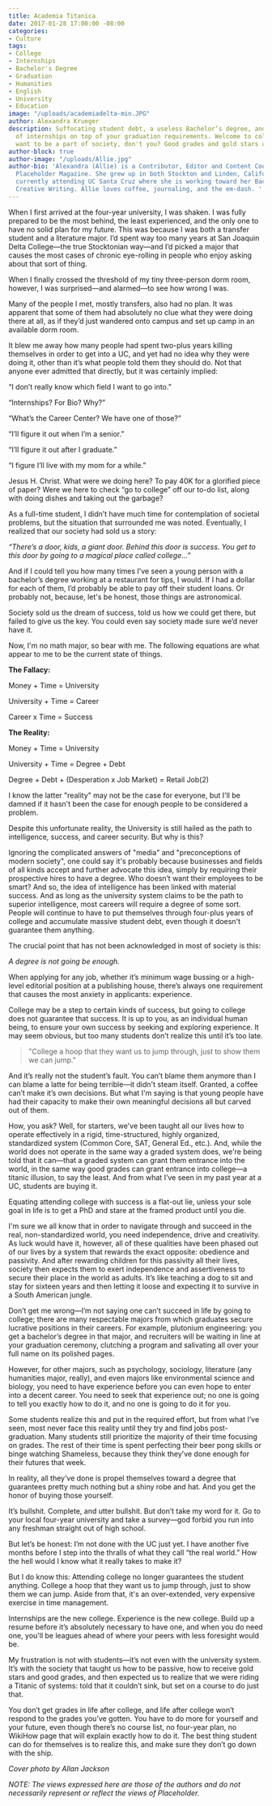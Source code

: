 ```yaml
---
title: Academia Titanica
date: 2017-01-28 17:00:00 -08:00
categories:
- Culture
tags:
- College
- Internships
- Bachelor's Degree
- Graduation
- Humanities
- English
- University
- Education
image: "/uploads/academiadelta-min.JPG"
author: Alexandra Krueger
description: Suffocating student debt, a useless Bachelor’s degree, and the necessity
  of internships on top of your graduation requirements. Welcome to college. You do
  want to be a part of society, don't you? Good grades and gold stars are a must.
author-block: true
author-image: "/uploads/Allie.jpg"
author-bio: 'Alexandra (Allie) is a Contributor, Editor and Content Coordinator for
  Placeholder Magazine. She grew up in both Stockton and Linden, California, and is
  currently attending UC Santa Cruz where she is working toward her Bachelor''s in
  Creative Writing. Allie loves coffee, journaling, and the em-dash. '
---
```


When I first arrived at the four-year university, I was shaken. I was fully prepared to be the most behind, the least experienced, and the only one to have no solid plan for my future. This was because I was both a transfer student and a literature major. I’d spent way too many years at San Joaquin Delta College—the true Stocktonian way—and I’d picked a major that causes the most cases of chronic eye-rolling in people who enjoy asking about that sort of thing.

When I finally crossed the threshold of my tiny three-person dorm room, however, I was surprised—and alarmed—to see how wrong I was.

Many of the people I met, mostly transfers, also had no plan. It was apparent that some of them had absolutely no clue what they were doing there at all, as if they’d just wandered onto campus and set up camp in an available dorm room.

It blew me away how many people had spent two-plus years killing themselves in order to get into a UC, and yet had no idea why they were doing it, other than it’s what people told them they should do. Not that anyone ever admitted that directly, but it was certainly implied:

“I don’t really know which field I want to go into.”

“Internships? For Bio? Why?”

“What’s the Career Center? We have one of those?”

“I’ll figure it out when I’m a senior.”

“I’ll figure it out after I graduate.”

“I figure I’ll live with my mom for a while.”

Jesus H. Christ. What were we doing here? To pay 40K for a glorified piece of paper? Were we here to check “go to college” off our to-do list, along with doing dishes and taking out the garbage?

As a full-time student, I didn’t have much time for contemplation of societal problems, but the situation that surrounded me was noted. Eventually, I realized that our society had sold us a story:

*“There’s a door, kids, a giant door. Behind this door is success. You get to this door by going to a magical place called college…”*

And if I could tell you how many times I’ve seen a young person with a bachelor’s  degree working at a restaurant for tips, I would. If I had a dollar for each of them, I’d probably be able to pay off their student loans. Or probably not, because, let's be honest, those things are astronomical.

Society sold us the dream of success, told us how we could get there, but failed to give us the key. You could even say society made sure we’d never have it.

Now, I'm no math major, so bear with me. The following equations are what appear to me to be the current state of things.

**The Fallacy:**

Money \+ Time = University

University \+ Time = Career

Career x Time = Success

**The Reality:**

Money + Time = University

University + Time = Degree + Debt

Degree + Debt + (Desperation x Job Market) = Retail Job(2)

I know the latter "reality" may not be the case for everyone, but I'll be damned if it hasn't been the case for enough people to be considered a problem.

Despite this unfortunate reality, the University is still hailed as the path to intelligence, success, and career security. But why is this?

Ignoring the complicated answers of "media" and "preconceptions of modern society", one could say it's probably because businesses and fields of all kinds accept and further advocate this idea, simply by requiring their prospective hires to have a degree. Who doesn’t want their employees to be smart? And so, the idea of intelligence has been linked with material success. And as long as the university system claims to be the path to superior intelligence, most careers will require a degree of some sort. People will continue to have to put themselves through four-plus years of college and accumulate massive student debt, even though it doesn't guarantee them anything.

The crucial point that has not been acknowledged in most of society is this:

*A degree is not going be enough.*

When applying for any job, whether it’s minimum wage bussing or a high-level editorial position at a publishing house, there’s always one requirement that causes the most anxiety in applicants: experience.

College may be a step to certain kinds of success, but going to college does not guarantee that success. It is up to you, as an individual human being, to ensure your own success by seeking and exploring experience. It may seem obvious, but too many students don’t realize this until it’s too late.

>"College a hoop that they want us to jump through, just to show them we can jump."

And it’s really not the student’s fault. You can’t blame them anymore than I can blame a latte for being terrible—it didn't steam itself. Granted, a coffee can’t make it’s own decisions. But what I'm saying is that young people have had their capacity to make their own meaningful decisions all but carved out of them.

How, you ask? Well, for starters, we've been taught all our lives how to operate effectively in a rigid, time-structured, highly organized, standardized system (Common Core, SAT, General Ed., etc.). And, while the world does not operate in the same way a graded system does, we're being told that it can—that a graded system can grant them entrance into the world, in the same way good grades can grant entrance into college—a titanic illusion, to say the least. And from what I’ve seen in my past year at a UC, students are buying it.

Equating attending college with success is a flat-out lie, unless your sole goal in life is to get a PhD and stare at the framed product until you die.

I'm sure we all know that in order to navigate through and succeed in the real, non-standardized world, you need independence, drive and creativity. As luck would have it, however, all of these qualities have been phased out of our lives by a system that rewards the exact opposite: obedience and passivity. And after rewarding children for this passivity all their lives, society then expects them to exert independence and assertiveness to secure their place in the world as adults. It’s like teaching a dog to sit and stay for sixteen years and then letting it loose and expecting it to survive in a South American jungle.

Don’t get me wrong—I’m not saying one can’t succeed in life by going to college; there are many respectable majors from which graduates secure lucrative positions in their careers. For example, plutonium engineering: you get a bachelor’s degree in that major, and recruiters will be waiting in line at your graduation ceremony, clutching a program and salivating all over your full name on its polished pages.

However, for other majors, such as psychology, sociology, literature (any humanities major, really), and even majors like environmental science and biology, you need to have experience before you can even hope to enter into a decent career. You need to seek that experience out; no one is going to tell you exactly how to do it, and no one is going to do it for you.

Some students realize this and put in the required effort, but from what I’ve seen, most never face this reality until they try and find jobs post-graduation. Many students still prioritize the majority of their time focusing on grades. The rest of their time is spent perfecting their beer pong skills or binge watching Shameless, because they think they’ve done enough for their futures that week.

In reality, all they’ve done is propel themselves toward a degree that guarantees pretty much nothing but a shiny robe and hat. And you get the honor of buying those yourself.

It’s bullshit. Complete, and utter bullshit. But don’t take my word for it. Go to your local four-year university and take a survey—god forbid you run into any freshman straight out of high school.

But let’s be honest: I’m not done with the UC just yet. I have another five months before I step into the thralls of what they call “the real world.” How the hell would I know what it really takes to make it?

But I do know this: Attending college no longer guarantees the student anything. College a hoop that they want us to jump through, just to show them we can jump. Aside from that, it's an over-extended, very expensive exercise in time management.

Internships are the new college. Experience is the new college. Build up a resume before it’s absolutely necessary to have one, and when you do need one, you'll be leagues ahead of where your peers with less foresight would be.

My frustration is not with students—it’s not even with the university system. It’s with the society that taught us how to be passive, how to receive gold stars and good grades, and then expected us to realize that we were riding a Titanic of systems: told that it couldn’t sink, but set on a course to do just that.

You don’t get grades in life after college, and life after college won’t respond to the grades you’ve gotten. You have to do more for yourself and your future, even though there’s no course list, no four-year plan, no WikiHow page that will explain exactly how to do it. The best thing student can do for themselves is to realize this, and make sure they don’t go down with the ship.

*Cover photo by Allan Jackson*

*NOTE: The views expressed here are those of the authors and do not necessarily represent or reflect the views of Placeholder.*
